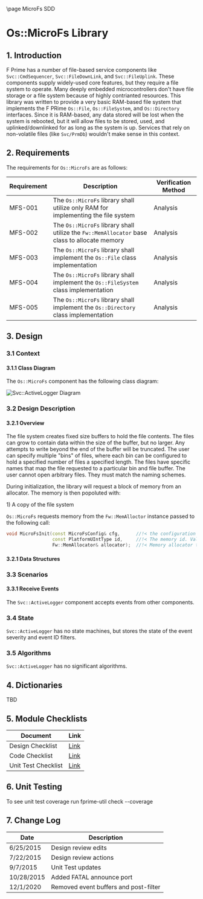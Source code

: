 \page MicroFs SDD
# Os::MicroFs Library

## 1. Introduction

F Prime has a number of file-based service components like `Svc::CmdSequencer`, `Svc::FileDownLink`, and `Svc::FileUplink`. These components supply widely-used core features,
but they require a file system to operate. Many deeply embedded microcontrollers don't have file storage or a file system because of highly contrianted resources. This library
was written to provide a very basic RAM-based file system that implements the F PRime `Os::File`, `Os::FileSystem`, and `Os::Directory` interfaces. Since it is RAM-based, any
data stored will be lost when the system is rebooted, but it will allow files to be stored, used, and uplinked/downlinked for as long as the system is up. Services that rely on
non-volatile files (like `Svc/PrmDb`) wouldn't make sense in this context.

## 2. Requirements

The requirements for `Os::MicroFs` are as follows:

Requirement | Description | Verification Method
----------- | ----------- | -------------------
MFS-001 | The `Os::MicroFs` library shall utilize only RAM for implementing the file system | Analysis
MFS-002 | The `Os::MicroFs` library shall utilize the `Fw::MemAllocator` base class to allocate memory | Analysis
MFS-003 | The `Os::MicroFs` library shall implement the `Os::File` class implementation | Analysis
MFS-004 | The `Os::MicroFs` library shall implement the `Os::FileSystem` class implementation | Analysis
MFS-005 | The `Os::MicroFs` library shall implement the `Os::Directory` class implementation | Analysis

## 3. Design

### 3.1 Context

#### 3.1.1 Class Diagram

The `Os::MicroFs` component has the following class diagram:

![`Svc::ActiveLogger` Diagram](img/ActiveLoggerBDD.jpg "Svc::ActiveLogger")

### 3.2 Design Description

#### 3.2.1 Overview

The file system creates fixed size buffers to hold the file contents. The files can grow to contain data within the size of the buffer, but no larger. Any attempts to write beyond the end of the buffer will be truncated. The user can specify multiple "bins" of files, where each bin can be configured to hold a specified number of files a specified length. The files have specific names that map the file requested to a particular bin and file buffer. The user cannot open arbitrary files. They must match the naming schemes.

During initialization, the library will request a block of memory from an allocator. The memory is then popoluted with:

1\) A copy of the file system

`Os::MicroFs` requests memory from the `Fw::MemAlloctor` instance passed to the following call:

```c++
void MicroFsInit(const MicroFsConfig& cfg,      //!< the configuration of the memory space
                 const PlatformUIntType id,     //!< The memory id. Value doesn't matter if allocator doesn't need it
                 Fw::MemAllocator& allocator);  //!< Memory allocator to use for memory
``` 



#### 3.2.1 Data Structures


### 3.3 Scenarios

#### 3.3.1 Receive Events

The `Svc::ActiveLogger` component accepts events from other components.

### 3.4 State

`Svc::ActiveLogger` has no state machines, but stores the state of the event severity and event ID filters.

### 3.5 Algorithms

`Svc::ActiveLogger` has no significant algorithms.

## 4. Dictionaries

TBD

## 5. Module Checklists

Document | Link
-------- | ----
Design Checklist | [Link](Checklist_Design.xlsx)
Code Checklist | [Link](Checklist_Code.xlsx)
Unit Test Checklist | [Link](Checklist_Unit_test.xlsx)

## 6. Unit Testing

To see unit test coverage run fprime-util check --coverage

## 7. Change Log

Date | Description
---- | -----------
6/25/2015 | Design review edits
7/22/2015 | Design review actions
9/7/2015 | Unit Test updates 
10/28/2015 | Added FATAL announce port
12/1/2020 | Removed event buffers and post-filter



